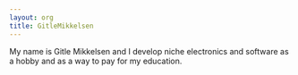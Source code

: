 ```yaml
---
layout: org
title: GitleMikkelsen
---
```

My name is Gitle Mikkelsen and I develop niche electronics and software as a hobby and as a way to pay for my education.
